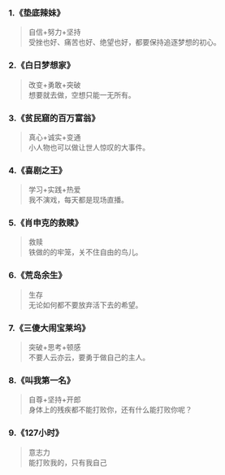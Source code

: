 ### 1.《垫底辣妹》
>自信+努力+坚持  
>受挫也好、痛苦也好、绝望也好，都要保持追逐梦想的初心。
### 2.《白日梦想家》
>改变+勇敢+突破  
>想要就去做，空想只能一无所有。
### 3.《贫民窟的百万富翁》
>真心+诚实+变通  
>小人物也可以做让世人惊叹的大事件。
### 4.《喜剧之王》
>学习+实践+热爱  
>我不演戏，每天都是现场直播。
### 5.《肖申克的救赎》
>救赎  
>铁做的的牢笼，关不住自由的鸟儿。
### 6.《荒岛余生》
>生存  
>无论如何都不要放弃活下去的希望。
### 7.《三傻大闹宝莱坞》
>突破+思考+顿感  
>不要人云亦云，要勇于做自己的主人。
### 8.《叫我第一名》
>自尊+坚持+开郎  
>身体上的残疾都不能打败你，还有什么能打败你呢？
### 9.《127小时》
>意志力  
>能打败我的，只有我自己